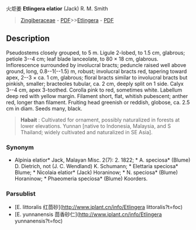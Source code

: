 火炬姜 **Etlingera elatior** (Jack) R. M. Smith

> [Zingiberaceae](http://www.iplant.cn/info/Zingiberaceae?t=foc) - [PDF](http://www.iplant.cn/foc/pdf/Zingiberaceae.pdf)>>[Etlingera](http://www.iplant.cn/info/Etlingera?t=foc) - [PDF](http://www.iplant.cn/foc/pdf/Etlingera.pdf)

## Description

Pseudostems closely grouped, to 5 m. Ligule 2-lobed, to 1.5 cm, glabrous; petiole 3--4 cm; leaf blade lanceolate, to 80 × 18 cm, glabrous. Inflorescence surrounded by involucral bracts; peduncle raised well above ground, long, 0.8--1(--1.5) m, robust; involucral bracts red, tapering toward apex, 2--3 × ca. 1 cm, glabrous; floral bracts similar to involucral bracts but pinkish, smaller; bracteoles tubular, ca. 2 cm, deeply split on 1 side. Calyx 3--4 cm, apex 3-toothed. Corolla pink to red, sometimes white. Labellum deep red with yellow margin. Filament short, flat, whitish pubescent; anther red, longer than filament. Fruiting head greenish or reddish, globose, ca. 2.5 cm in diam. Seeds many, black.


> **Habait** : 
> Cultivated for ornament, possibly naturalized in forests at lower elevations. Yunnan [native to Indonesia, Malaysia, and S Thailand; widely cultivated and naturalized in SE Asia].

### Synonym
* Alpinia elatior* Jack, Malayan Misc. 2(7): 2. 1822; * A. speciosa* (Blume) D. Dietrich, not (J. C. Wendland) K. Schumann; * Elettaria speciosa* Blume; * Nicolaia elatior* (Jack) Horaninow; * N. speciosa* (Blume) Horaninow; * Phaeomeria speciosa* (Blume) Koorders.

### Parsublist

* [E.  littoralis  红茴砂](http://www.iplant.cn/info/Etlingera littoralis?t=foc)
* [E.  yunnanensis  茴香砂仁](http://www.iplant.cn/info/Etlingera yunnanensis?t=foc)
